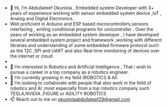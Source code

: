 - 👋 Hi, I’m Abdullateef Okunlola , Embedded system Developer with 3+ years of experience working with sensor embedded system device ,IoT , Analog and Digital Electronics.
- Well proficient in Arduino  and ESP based microcontrollers,sensors interfacing , writing conditional programs for umicontroller . Over the years of working as an embedded system developer , I have developed several embedded system project and framework ,working with different libraries and understanding of some embedded firmware protocol such as the 12C ,SPI and UART and also Real time monitoring of devices over the internet or cloud
- 
- 👀 I’m interested in Robotics and Artificial Intelligence , That i wish to pursue  a career in a top company as a robotics engineer.
- 🌱 I’m currently growing in my feild (ROBOTICS & AI)
- 💞️ I’m looking to collaborate with people that also work in the feild of robotics and AI ,most especially from a top robotics company such TESLA,NVIDIA ,FIGURE or AGILITY ROBOTICS
- 📫 Reach  out to me on  okunlolaabdullateef29@gmail.com 

<!---
okunlolaAbdullateefAkolawole/okunlolaAbdullateefAkolawole is a ✨ special ✨ repository because its `README.md` (this file) appears on your GitHub profile.
You can click the Preview link to take a look at your changes.
--->
